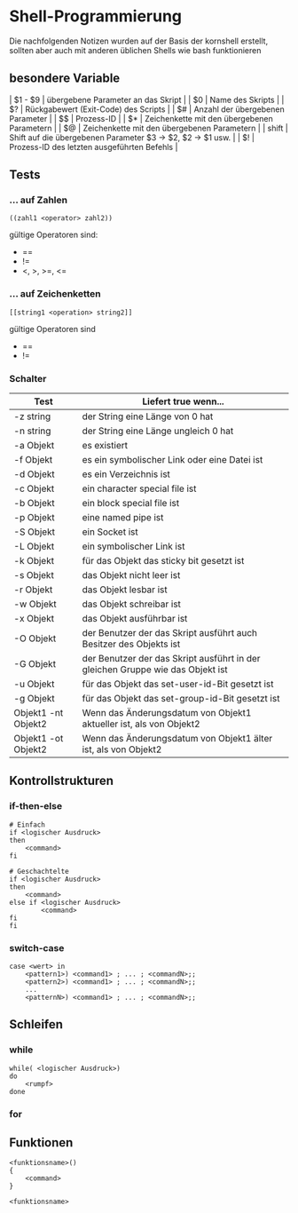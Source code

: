 # Shell-Programmierung
Die nachfolgenden Notizen wurden auf der Basis der kornshell erstellt, sollten aber auch mit anderen üblichen Shells wie bash funktionieren

## besondere Variable
| $1 - $9 | übergebene Parameter an das Skript |
| $0 | Name des Skripts |
| $? | Rückgabewert (Exit-Code) des Scripts |
| $# | Anzahl der übergebenen Parameter |
| $$ | Prozess-ID |
| $* | Zeichenkette mit den übergebenen Parametern |
| $@ | Zeichenkette mit den übergebenen Parametern |
| shift | Shift auf die übergebenen Parameter $3 -> $2, $2 -> $1 usw. |
| $! | Prozess-ID des letzten ausgeführten Befehls |

## Tests
### ... auf Zahlen
```
((zahl1 <operator> zahl2))
```

gültige Operatoren sind:
 * ==
 * !=
 * <, >, >=, <=

### ... auf Zeichenketten
```
[[string1 <operation> string2]]
```
gültige Operatoren sind
 * ==
 * !=

### Schalter
| Test | Liefert true wenn...
| -- | -- |
| -z string | der String eine Länge von 0 hat |
| -n string | der String eine Länge ungleich 0 hat |
| -a Objekt | es existiert |
| -f Objekt | es ein symbolischer Link oder eine Datei ist |
| -d Objekt | es ein Verzeichnis ist |
| -c Objekt | ein character special file ist |
| -b Objekt | ein block special file ist |
| -p Objekt | eine named pipe ist |
| -S Objekt | ein Socket ist |
| -L Objekt | ein symbolischer Link ist |
| -k Objekt | für das Objekt das sticky bit gesetzt ist |
| -s Objekt | das Objekt nicht leer ist |
| -r Objekt | das Objekt lesbar ist |
| -w Objekt | das Objekt schreibar ist |
| -x Objekt | das Objekt ausführbar ist |
| -O Objekt | der Benutzer der das Skript ausführt auch Besitzer des Objekts ist |
| -G Objekt | der Benutzer der das Skript ausführt in der gleichen Gruppe wie das Objekt ist |
| -u Objekt | für das Objekt das set-user-id-Bit gesetzt ist |
| -g Objekt | für das Objekt das set-group-id-Bit gesetzt ist |
| Objekt1 -nt Objekt2 | Wenn das Änderungsdatum von Objekt1 aktueller ist, als von Objekt2 |
| Objekt1 -ot Objekt2 | Wenn das Änderungsdatum von Objekt1 älter ist, als von Objekt2 |

## Kontrollstrukturen
### if-then-else
```
# Einfach
if <logischer Ausdruck>
then
	<command>
fi

# Geschachtelte
if <logischer Ausdruck>
then 
	<command>
else if <logischer Ausdruck>
      	<command>
fi
fi
```


### switch-case
```
case <wert> in
	<pattern1>) <command1> ; ... ; <commandN>;;
	<pattern2>) <command1> ; ... ; <commandN>;;
	...
	<patternN>) <command1> ; ... ; <commandN>;;
```

## Schleifen
### while
```
while( <logischer Ausdruck>)
do
	<rumpf>
done
```
### for

## Funktionen
```
<funktionsname>()
{
	<command>
}

<funktionsname>
```

